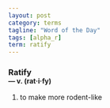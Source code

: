 ```yaml
---
layout: post
category: terms
tagline: "Word of the Day"
tags: [alpha_r]
term: ratify
---
```


<h3>Ratify<br/> <small>&mdash; v. (rat<span>&middot;</span>i<span>&middot;</span>fy)</small></h3>
<p><ol>
<li>to make more rodent-like</li>
</ol></p>
